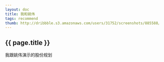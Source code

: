 ```yaml
---
layout: doc
title: 我和姚伟
tags: recommend
thumb: http://dribbble.s3.amazonaws.com/users/31752/screenshots/885588/old-house-on-ridge-road...-.png
---
```


## {{ page.title }}

我跟姚伟演示的股份规划